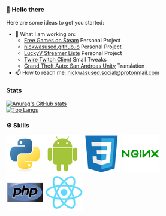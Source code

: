 ### 👋 Hello there

Here are some ideas to get you started:

- 🔭 What I am working on:
  - [Free Games on Steam](https://github.com/Nickwasused/FreeGamesonSteam)  Personal Project
  - [nickwasused.github.io](https://github.com/Nickwasused/nickwasused.github.io) Personal Project
  - [LuckyV Streamer Liste](https://github.com/Nickwasused/luckyV-streamer-liste) Personal Project
  - [Twire Twitch Client](https://github.com/twireapp/Twire) Small Tweaks
  - [Grand Theft Auto: San Andreas Unity](https://github.com/GTA-ASM/gtasa_unity_website) Translation
- 📫 How to reach me: nickwasused.social@protonmail.com

### Stats
[![Anurag's GitHub stats](https://github-readme-stats.vercel.app/api?username=nickwasused&theme=synthwave)](https://github.com/anuraghazra/github-readme-stats)<br>
[![Top Langs](https://github-readme-stats.vercel.app/api/top-langs/?username=nickwasused&theme=synthwave&layout=compact)](https://github.com/anuraghazra/github-readme-stats)

### ⚙ Skills
<img src="https://raw.githubusercontent.com/devicons/devicon/master/icons/python/python-original.svg" width="100" height="100"><img src="https://raw.githubusercontent.com/devicons/devicon/master/icons/android/android-original.svg" width="100" height="100">
<img src="https://raw.githubusercontent.com/devicons/devicon/master/icons/css3/css3-original.svg" width="100" height="100">
<img src="https://raw.githubusercontent.com/devicons/devicon/master/icons/nginx/nginx-original.svg" width="100" height="100">
<img src="https://raw.githubusercontent.com/devicons/devicon/master/icons/php/php-original.svg" width="100" height="100">
<img src="https://raw.githubusercontent.com/devicons/devicon/master/icons/react/react-original.svg" width="100" height="100">

